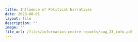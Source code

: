 ```yaml
---
title: Influence of Political Narratives
date: 2023-08-01
layout: file
description: ""
image: ""
file_url: /files/information centre reports/aug_23_info.pdf
---
```

